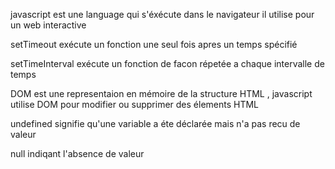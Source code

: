 javascript est une language qui s'éxécute dans le navigateur il utilise pour un web interactive

setTimeout exécute un fonction une seul fois apres un temps spécifié

setTimeInterval exécute un fonction  de facon répetée a chaque intervalle de temps

DOM est une representaion en mémoire de la structure HTML , javascript utilise DOM pour modifier ou supprimer des élements HTML


undefined signifie qu'une variable a éte déclarée mais n'a pas recu de valeur 

null indiqant l'absence de valeur